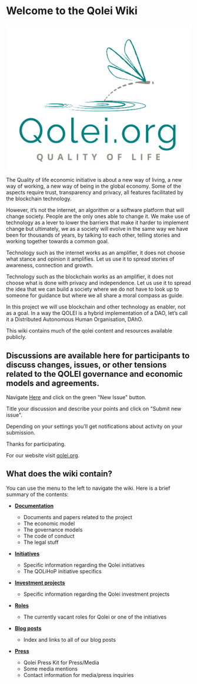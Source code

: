 # Welcome to the Qolei Wiki

![](images/Qolei_org_1.png)

The Quality of life economic initiative is about a new way of living, a new way of working, a new way of being in the global economy. Some of the aspects require trust, transparency and privacy, all features facilitated by the blockchain technology.

However, it’s not the internet, an algorithm or a software platform that will change society. People are the only ones able to change it.
We make use of technology as a lever to lower the barriers that make it harder to implement change but ultimately, we as a society will evolve in the same way we have been for thousands of years, by talking to each other, telling stories and working together towards a common goal.

Technology such as the internet works as an amplifier, it does not choose what stance and opinion it amplifies. Let us use it to spread stories of awareness, connection and growth.

Technology such as the blockchain works as an amplifier, it does not choose what is done with privacy and independence. Let us use it to spread the idea that we can build a society where we do not have to look up to someone for guidance but where we all share a moral compass as guide.

In this project we will use blockchain and other technology as enabler, not as a goal. In a way the QOLEI is a hybrid implementation of a DAO, let’s call it a Distributed Autonomous Human Organisation, DAhO.

This wiki contains much of the qolei content and resources available publicly.

## Discussions are available here for participants to discuss changes, issues, or other tensions related to the QOLEI governance and economic models and agreements. 

Navigate <a href="https://github.com/qolei/qolei-wiki/issues" target="_blank">Here</a> and click on the green "New Issue" button. 

Title your discussion and describe your points and click on "Submit new issue". 

Depending on your settings you'll get notifications about activity on your submission. 

Thanks for participating. 

For our website visit [qolei.org](https://qolei.org).

## **What does the wiki contain?**
You can use the menu to the left to navigate the wiki. Here is a brief summary of the contents:

- **<u>Documentation</u>**

    - Documents and papers related to the project
    - The economic model
    - The governance models
	- The code of conduct
	- The legal stuff

- **<u>Initiatives</u>**

    - Specific information regarding the Qolei initiatives
	- The QOLiHoP initiative specifics

- **<u>Investment projects</u>**

    - Specific information regarding the Qolei investment projects

- **<u>Roles</u>**

    - The currently vacant roles for Qolei or one of the initiatives

- **<u>Blog posts</u>**

    - Index and links to all of our blog posts

- **<u>Press</u>**

    - Qolei Press Kit for Press/Media
    - Some media mentions
    - Contact information for media/press inquiries